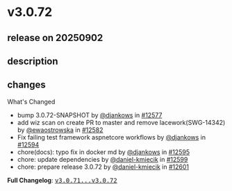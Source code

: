 # v3.0.72

## release on 20250902
## description
## changes
What's Changed

* bump 3.0.72-SNAPSHOT by <a class="user-mention notranslate" data-hovercard-type="user" data-hovercard-url="/users/djankows/hovercard" data-octo-click="hovercard-link-click" data-octo-dimensions="link_type:self" href="https://github.com/djankows">@djankows</a> in <a class="issue-link js-issue-link" data-error-text="Failed to load title" data-id="3200247819" data-permission-text="Title is private" data-url="https://github.com/swagger-api/swagger-codegen/issues/12577" data-hovercard-type="pull_request" data-hovercard-url="/swagger-api/swagger-codegen/pull/12577/hovercard" href="https://github.com/swagger-api/swagger-codegen/pull/12577">#12577</a>
* add wiz scan on create PR to master and remove lacework(SWG-14342) by <a class="user-mention notranslate" data-hovercard-type="user" data-hovercard-url="/users/ewaostrowska/hovercard" data-octo-click="hovercard-link-click" data-octo-dimensions="link_type:self" href="https://github.com/ewaostrowska">@ewaostrowska</a> in <a class="issue-link js-issue-link" data-error-text="Failed to load title" data-id="3220138480" data-permission-text="Title is private" data-url="https://github.com/swagger-api/swagger-codegen/issues/12582" data-hovercard-type="pull_request" data-hovercard-url="/swagger-api/swagger-codegen/pull/12582/hovercard" href="https://github.com/swagger-api/swagger-codegen/pull/12582">#12582</a>
* Fix failing test framework aspnetcore workflows by <a class="user-mention notranslate" data-hovercard-type="user" data-hovercard-url="/users/djankows/hovercard" data-octo-click="hovercard-link-click" data-octo-dimensions="link_type:self" href="https://github.com/djankows">@djankows</a> in <a class="issue-link js-issue-link" data-error-text="Failed to load title" data-id="3299982620" data-permission-text="Title is private" data-url="https://github.com/swagger-api/swagger-codegen/issues/12594" data-hovercard-type="pull_request" data-hovercard-url="/swagger-api/swagger-codegen/pull/12594/hovercard" href="https://github.com/swagger-api/swagger-codegen/pull/12594">#12594</a>
* chore(docs): typo fix in docker md by <a class="user-mention notranslate" data-hovercard-type="user" data-hovercard-url="/users/djankows/hovercard" data-octo-click="hovercard-link-click" data-octo-dimensions="link_type:self" href="https://github.com/djankows">@djankows</a> in <a class="issue-link js-issue-link" data-error-text="Failed to load title" data-id="3300219980" data-permission-text="Title is private" data-url="https://github.com/swagger-api/swagger-codegen/issues/12595" data-hovercard-type="pull_request" data-hovercard-url="/swagger-api/swagger-codegen/pull/12595/hovercard" href="https://github.com/swagger-api/swagger-codegen/pull/12595">#12595</a>
* chore: update dependencies by <a class="user-mention notranslate" data-hovercard-type="user" data-hovercard-url="/users/daniel-kmiecik/hovercard" data-octo-click="hovercard-link-click" data-octo-dimensions="link_type:self" href="https://github.com/daniel-kmiecik">@daniel-kmiecik</a> in <a class="issue-link js-issue-link" data-error-text="Failed to load title" data-id="3372219316" data-permission-text="Title is private" data-url="https://github.com/swagger-api/swagger-codegen/issues/12599" data-hovercard-type="pull_request" data-hovercard-url="/swagger-api/swagger-codegen/pull/12599/hovercard" href="https://github.com/swagger-api/swagger-codegen/pull/12599">#12599</a>
* chore: prepare release 3.0.72 by <a class="user-mention notranslate" data-hovercard-type="user" data-hovercard-url="/users/daniel-kmiecik/hovercard" data-octo-click="hovercard-link-click" data-octo-dimensions="link_type:self" href="https://github.com/daniel-kmiecik">@daniel-kmiecik</a> in <a class="issue-link js-issue-link" data-error-text="Failed to load title" data-id="3373003315" data-permission-text="Title is private" data-url="https://github.com/swagger-api/swagger-codegen/issues/12601" data-hovercard-type="pull_request" data-hovercard-url="/swagger-api/swagger-codegen/pull/12601/hovercard" href="https://github.com/swagger-api/swagger-codegen/pull/12601">#12601</a>

<strong>Full Changelog</strong>: <a class="commit-link" href="https://github.com/swagger-api/swagger-codegen/compare/v3.0.71...v3.0.72"><tt>v3.0.71...v3.0.72</tt></a>

